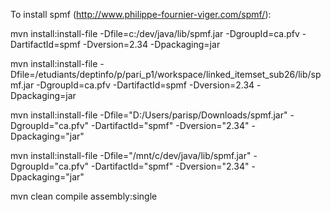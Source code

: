 To install spmf (http://www.philippe-fournier-viger.com/spmf/):

mvn install:install-file -Dfile=c:/dev/java/lib/spmf.jar -DgroupId=ca.pfv -DartifactId=spmf -Dversion=2.34 -Dpackaging=jar

mvn install:install-file -Dfile=/etudiants/deptinfo/p/pari_p1/workspace/linked_itemset_sub26/lib/spmf.jar -DgroupId=ca.pfv -DartifactId=spmf -Dversion=2.34 -Dpackaging=jar

mvn install:install-file -Dfile="D:/Users/parisp/Downloads/spmf.jar" -DgroupId="ca.pfv" -DartifactId="spmf" -Dversion="2.34" -Dpackaging="jar"

mvn install:install-file -Dfile="/mnt/c/dev/java/lib/spmf.jar" -DgroupId="ca.pfv" -DartifactId="spmf" -Dversion="2.34" -Dpackaging="jar"

mvn clean compile assembly:single